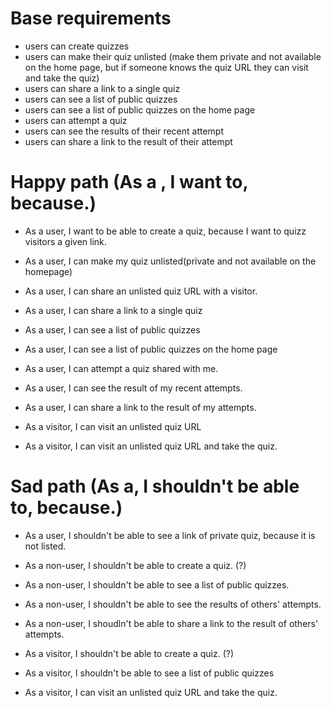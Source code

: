 # Base requirements

- users can create quizzes
- users can make their quiz unlisted (make them private and not available on the home page, but if someone knows the quiz URL they can visit and take the quiz)
- users can share a link to a single quiz
- users can see a list of public quizzes
- users can see a list of public quizzes on the home page
- users can attempt a quiz
- users can see the results of their recent attempt
- users can share a link to the result of their attempt

# Happy path (As a , I want to, because.)

- As a user, I want to be able to create a quiz, because I want to quizz visitors a given link.
- As a user, I can make my quiz unlisted(private and not available on the homepage)
- As a user, I can share an unlisted quiz URL with a visitor.
- As a user, I can share a link to a single quiz
- As a user, I can see a list of public quizzes
- As a user, I can see a list of public quizzes on the home page
- As a user, I can attempt a quiz shared with me.
- As a user, I can see the result of my recent attempts.
- As a user, I can share a link to the result of my attempts.

- As a visitor, I can visit an unlisted quiz URL
- As a visitor, I can visit an unlisted quiz URL and take the quiz.

# Sad path (As a, I shouldn't be able to, because.)

- As a user, I shouldn't be able to see a link of private quiz, because it is not listed.

- As a non-user, I shouldn't be able to create a quiz. (?)
- As a non-user, I shouldn't be able to see a list of public quizzes.
- As a non-user, I shouldn't be able to see the results of others' attempts.
- As a non-user, I shoudln't be able to share a link to the result of others' attempts.

- As a visitor, I shouldn't be able to create a quiz. (?)
- As a visitor, I shouldn't be able to see a list of public quizzes
- As a visitor, I can visit an unlisted quiz URL and take the quiz.
